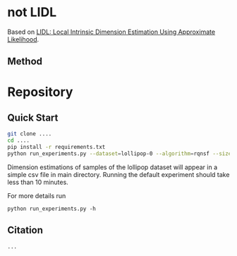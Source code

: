 # not LIDL

Based on [LIDL: Local Intrinsic Dimension Estimation Using Approximate Likelihood](https://arxiv.org/abs/2206.14882).

## Method

# Repository

## Quick Start

```sh
git clone ....
cd ....
pip install -r requirements.txt
python run_experiments.py --dataset=lollipop-0 --algorithm=rqnsf --size=1000 --delta 0.05 --num_deltas 12 --device cuda
```

Dimension estimations of samples of the lollipop dataset will appear in a simple csv file in main directory. Running the default experiment should take less than 10 minutes.

For more details run
```
python run_experiments.py -h
```


[//]: # (## Parameters)

[//]: # ()
[//]: # (The safest parameters to experiment with are:)

[//]: # (- dataset: there are multiple datasets available &#40;implemented in datasets.py, you can list them with `python run_experiments.py -h`&#41;)

[//]: # (- algorithm: &#40;rqnsf, gm or maf if you want to use LIDL&#41;. We've also added some of the most common algorithms used for LID estimation &#40;mle, corrdim&#41;)

[//]: # (- size: smaller dataset size can increase speed, but reduce accuracy)

[//]: # ()
[//]: # ()
[//]: # (num_deltas increases the accuracy at the cost of running time.)


## Citation
```
...
```

